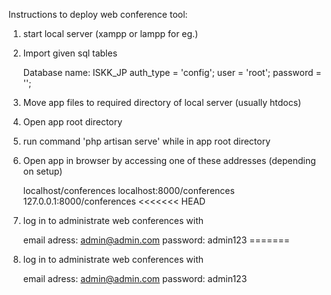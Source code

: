 Instructions to deploy web conference tool:

1. start local server (xampp or lampp for eg.)
2. Import given sql tables

	Database name: ISKK_JP
	auth_type = 'config';
	user = 'root';
	password = '';

3. Move app files to required directory of local server (usually htdocs)
4. Open app root directory
5. run command 'php artisan serve' while in app root directory

6. Open app in browser by accessing one of these addresses (depending on setup)

	localhost/conferences
	localhost:8000/conferences
	127.0.0.1:8000/conferences
<<<<<<< HEAD

7. log in to administrate web conferences with

	email adress: admin@admin.com
	password: admin123
=======
	
7. log in to administrate web conferences with

	email adress: admin@admin.com
	password: admin123
	
